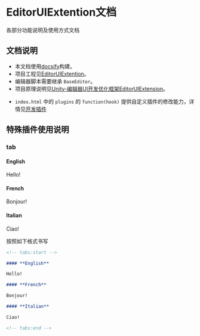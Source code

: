 # EditorUIExtention文档

各部分功能说明及使用方式文档

## 文档说明

* 本文档使用[docsify](https://docsify.js.org/#/zh-cn/)构建。
* 项目工程见[EditorUIExtention](https://github.com/busyoGG/EditorUIExtention)。
* 编辑器脚本需要继承 `BaseEditor`。
* 项目原理说明见[Unity-编辑器UI开发优化框架EditorUIExtension](https://busyo.buzz/article/497b56da32cd/)。

<!-- * `_sidebar.md` 文件为侧边栏导航配置文件。 -->

<!-- * 如果需要增加侧边栏项目，请在docs文件夹下新建md文档，并且配置到侧边栏导航文件中。 -->

<!-- * `AfterProgress.js` 为页面处理代码，一些页面的布局处理效果在这里实现。 -->

* `index.html` 中的 `plugins` 的 `function(hook)` 提供自定义插件的修改能力，详情见[开发插件](https://docsify.js.org/#/zh-cn/write-a-plugin)

## 特殊插件使用说明

### tab

<!-- tabs:start -->

#### **English**

Hello!

#### **French**

Bonjour!

#### **Italian**

Ciao!

<!-- tabs:end -->

按照如下格式书写

```markdown
<!-- tabs:start -->

#### **English**

Hello!

#### **French**

Bonjour!

#### **Italian**

Ciao!

<!-- tabs:end -->
```